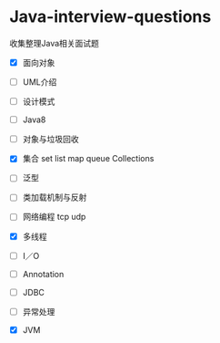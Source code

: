 # Java-interview-questions
收集整理Java相关面试题
	
- [x] 面向对象
- [ ] UML介绍	
- [ ] 设计模式
- [ ] Java8
- [ ] 对象与垃圾回收
- [x] 集合 set list map queue Collections
- [ ] 泛型
- [ ] 类加载机制与反射
- [ ] 网络编程 tcp udp
- [x] 多线程
- [ ] I／O
- [ ] Annotation
- [ ] JDBC
- [ ] 异常处理
- [x] JVM



